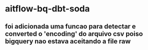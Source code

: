 # aitflow-bq-dbt-soda
## foi adicionada uma funcao para detectar e converted o 'encoding' do arquivo csv poiso bigquery nao estava aceitando a file raw